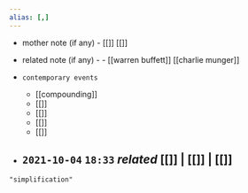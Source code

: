 ```yaml
---
alias: [,]
---
```

- mother note (if any)
		- [[]] [[]]
- related note (if any) -
		- [[warren buffett]] [[charlie munger]]
- `contemporary events`
	- [[compounding]]
	- [[]]
	- [[]]
	- [[]]
	- [[]]

- `2021-10-04`  `18:33` _related_ [[]] | [[]] | [[]]
	- 

```query
"simplification"
```